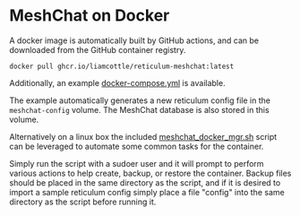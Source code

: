 # MeshChat on Docker

A docker image is automatically built by GitHub actions, and can be downloaded from the GitHub container registry.

```
docker pull ghcr.io/liamcottle/reticulum-meshchat:latest
```

Additionally, an example [docker-compose.yml](../docker-compose.yml) is available.

The example automatically generates a new reticulum config file in the `meshchat-config` volume. The MeshChat database is also stored in this volume.

Alternatively on a linux box the included [meshchat_docker_mgr.sh](meshchat_docker_mgr.sh) script can be leveraged to automate some common tasks for the container.

Simply run the script with a sudoer user and it will prompt to perform various actions to help create, backup, or restore the container. Backup files should be placed in the same directory as the script, and if it is desired to import a sample reticulum config simply place a file "config" into the same directory as the script before running it.
